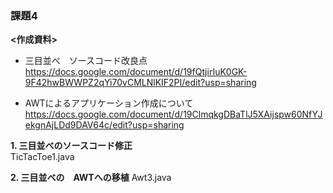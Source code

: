 ### 課題4

**<作成資料>**
* 三目並べ　ソースコード改良点
https://docs.google.com/document/d/19fQtjirIuK0GK-9F42hwBWWPZ2qYi70vCMLNlKIF2PI/edit?usp=sharing

* AWTによるアプリケーション作成について
https://docs.google.com/document/d/19ClmqkgDBaTlJ5XAijspw60NfYJekgnAjLDd9DAV64c/edit?usp=sharing


**1. 三目並べのソースコード修正**  
TicTacToe1.java

**2. 三目並べの　AWTへの移植**
Awt3.java